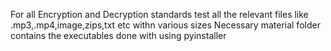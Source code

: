 For all Encryption and Decryption standards test all the relevant files like .mp3,.mp4,image,zips,txt etc withn various sizes
Necessary material folder contains the executables done with using pyinstaller
